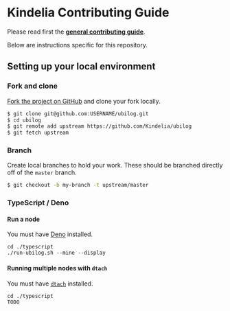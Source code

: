 # Kindelia Contributing Guide

Please read first the **[general contributing
guide](https://github.com/Kindelia/docs/blob/main/CONTRIBUTING.md)**.

Below are instructions specific for this repository.

## Setting up your local environment

### Fork and clone

[Fork the project on
GitHub](https://docs.github.com/en/get-started/quickstart/fork-a-repo) and clone
your fork locally.

```sh
$ git clone git@github.com:USERNAME/ubilog.git
$ cd ubilog
$ git remote add upstream https://github.com/Kindelia/ubilog
$ git fetch upstream
```

### Branch

Create local branches to hold your work. These should be branched directly off
of the `master` branch.

```sh
$ git checkout -b my-branch -t upstream/master
```

### TypeScript / Deno

#### Run a node 

You must have [Deno](https://deno.land) installed.

```
cd ./typescript
./run-ubilog.sh --mine --display
```

#### Running multiple nodes with `dtach`

You must have [`dtach`](https://github.com/crigler/dtach) installed.

```
cd ./typescript
TODO
```

